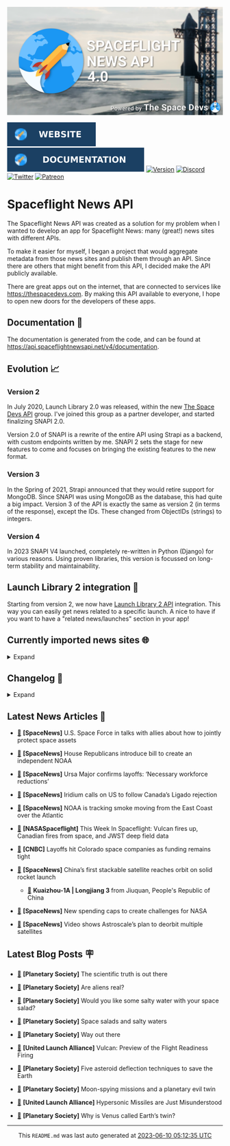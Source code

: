 ![Cover](https://raw.githubusercontent.com/TheSpaceDevs/spaceflightnewsapi/main/.github/profile/assets/snapi_poster.png)

[![Website](https://raw.githubusercontent.com/TheSpaceDevs/spaceflightnewsapi/main/.github/profile/assets/badge_snapi_website.svg)](https://spaceflightnewsapi.net/)
[![Documentation](https://raw.githubusercontent.com/TheSpaceDevs/spaceflightnewsapi/main/.github/profile/assets/badge_snapi_doc.svg)](https://api.spaceflightnewsapi.net/v4/docs)
[![Version](https://img.shields.io/github/v/release/TheSpaceDevs/spaceflightnewsapi?style=for-the-badge)](https://github.com/TheSpaceDevs/spaceflightnewsapi/releases/tag/v4.0.2)
[![Discord](https://img.shields.io/badge/Discord-%237289DA.svg?style=for-the-badge&logo=discord&logoColor=white)](https://discord.gg/p7ntkNA)
[![Twitter](https://img.shields.io/badge/Twitter-%231DA1F2.svg?style=for-the-badge&logo=Twitter&logoColor=white)](https://twitter.com/the_snapi)
[![Patreon](https://img.shields.io/badge/Patreon-F96854?style=for-the-badge&logo=patreon&logoColor=white)](https://www.patreon.com/TheSpaceDevs)

# Spaceflight News API

The Spaceflight News API was created as a solution for my problem when I wanted to develop an app for Spaceflight News: many (great!) news sites with different APIs.

To make it easier for myself, I began a project that would aggregate metadata from those news sites and publish them through an API. Since there are others that might benefit from this API, I decided make the API publicly available.

There are great apps out on the internet, that are connected to services like <https://thespacedevs.com>. By making this API available to everyone, I hope to open new doors for the developers of these apps.

## Documentation 📖

The documentation is generated from the code, and can be found at <https://api.spaceflightnewsapi.net/v4/documentation>.

## Evolution 📈

### Version 2

In July 2020, Launch Library 2.0 was released, within the new <a href="https://thespacedevs.com">The Space Devs API</a> group. I've joined this group as a partner developer, and started finalizing SNAPI 2.0.

Version 2.0 of SNAPI is a rewrite of the entire API using Strapi as a backend, with custom endpoints written by me.
SNAPI 2 sets the stage for new features to come and focuses on bringing the existing features to the new format.

### Version 3

In the Spring of 2021, Strapi announced that they would retire support for MongoDB. Since SNAPI was using MongoDB as the database, this had quite a big impact.
Version 3 of the API is exactly the same as version 2 (in terms of the response), except the IDs. These changed from ObjectIDs (strings) to integers.

### Version 4
In 2023 SNAPI V4 launched, completely re-written in Python (Django) for various reasons.
Using proven libraries, this version is focussed on long-term stability and maintainability.

## Launch Library 2 integration 🚀

Starting from version 2, we now have <a href="https://thespacedevs.com/llapi">Launch Library 2 API</a> integration. This way you can easily get news related to a specific launch.
A nice to have if you want to have a "related news/launches" section in your app!

## Currently imported news sites 🌐

<details>
<summary>Expand</summary>

- AmericaSpace
- Arstechnica
- Blue Origin
- CNBC
- ESA
- ElonX
- Euronews
- European Spaceflight
- Jet Propulsion Laboratory
- NASA
- NASASpaceflight
- National Geographic
- National Space Society
- Phys
- Planetary Society
- Reuters
- Space.com
- SpaceFlight Insider
- SpaceNews
- SpaceX
- Spaceflight Now
- SyFy
- TechCrunch
- Teslarati
- The Drive
- The Japan Times
- The Launch Pad
- The National
- The New York Times
- The Space Devs
- The Space Review
- The Verge
- The Wall Street Journal
- United Launch Alliance
- Virgin Galactic


</details>

## Changelog 📝
<details>
<summary>Expand</summary>

# V4.0.0

- Rewritten in Python and Django.

# V3.4.0

- Package updates
- Sentry fixes

# V3.0.0

- Package updates

### V3.2.0

- Various Sentry issues fixed

### V3.1.0

- Strapi updates
- Sentry updates
- Admin interface updates

### V3.0.0

- Switch to use Postgres as database

### V2.3.0

- The lost "article per (LL2) event" endpoint is back
- Changed the G4L logo on the site
- Added Sentry again, via the new Strapi plugin
- Changed from amqplib to amqp-connection-manager
- Updated to Strapi 3.5.3

### v2.2.0

- Dependency updates
- Code cleanup
- Admin side of things

### v2.1.0

- Backend changes on how new content is processed
- Package updates

### v2.0.0

- Complete rewrite of the app, focusing on existing features

</details>



## Latest News Articles 📰
- <a href="https://spacenews.com/u-s-space-force-in-talks-with-allies-about-how-to-jointly-protect-space-assets/" >🔗</a> **[SpaceNews]** U.S. Space Force in talks with allies about how to jointly protect space assets


- <a href="https://spacenews.com/house-republicans-introduce-bill-to-create-an-independent-noaa/" >🔗</a> **[SpaceNews]** House Republicans introduce bill to create an independent NOAA


- <a href="https://spacenews.com/ursa-major-confirms-layoffs-necessary-workforce-reductions/" >🔗</a> **[SpaceNews]** Ursa Major confirms layoffs: ‘Necessary workforce reductions’


- <a href="https://spacenews.com/iridium-calls-on-us-to-follow-canadas-ligado-rejection/" >🔗</a> **[SpaceNews]** Iridium calls on US to follow Canada’s Ligado rejection


- <a href="https://spacenews.com/noaa-tracks-smoke-moving-from-the-east-coast-over-the-atlantic/" >🔗</a> **[SpaceNews]** NOAA is tracking smoke moving from the East Coast over the Atlantic


- <a href="https://www.nasaspaceflight.com/2023/06/twis-20230609/" >🔗</a> **[NASASpaceflight]** This Week In Spaceflight: Vulcan fires up, Canadian fires from space, and JWST deep field data


- <a href="https://www.cnbc.com/2023/06/09/layoffs-hit-colorado-space-companies-ursa-major-orbit-fab.html" >🔗</a> **[CNBC]** Layoffs hit Colorado space companies as funding remains tight


- <a href="https://spacenews.com/chinas-first-stackable-satellite-reaches-orbit-on-solid-rocket-launch/" >🔗</a> **[SpaceNews]** China’s first stackable satellite reaches orbit on solid rocket launch


  - <a href="https://go4liftoff.com/launch/id/4fbbd174-e97e-41e8-8bc5-4e340af00b44" >🚀</a> **Kuaizhou-1A | Longjiang 3** from Jiuquan, People's Republic of China



- <a href="https://spacenews.com/new-spending-caps-to-create-challenges-for-nasa/" >🔗</a> **[SpaceNews]** New spending caps to create challenges for NASA


- <a href="https://spacenews.com/astroscale-video-shows-plan-to-deorbit-multiple-satellites/" >🔗</a> **[SpaceNews]** Video shows Astroscale’s plan to deorbit multiple satellites




## Latest Blog Posts 🪧

- <a href="https://www.planetary.org/the-downlink/the-scientific-truth-is-out-there" >🔗</a> **[Planetary Society]** The scientific truth is out there


- <a href="https://www.planetary.org/articles/are-aliens-real" >🔗</a> **[Planetary Society]** Are aliens real?


- <a href="https://www.planetary.org/the-downlink/would-you-like-some-salty-water-with-your-space-salad" >🔗</a> **[Planetary Society]** Would you like some salty water with your space salad?


- <a href="https://www.planetary.org/articles/step-grant-winners-2023" >🔗</a> **[Planetary Society]** Space salads and salty waters


- <a href="https://www.planetary.org/the-downlink/way-out-there" >🔗</a> **[Planetary Society]** Way out there


- <a href="https://blog.ulalaunch.com/blog/vulcan-preview-of-the-flight-readiness-firing" >🔗</a> **[United Launch Alliance]** Vulcan: Preview of the Flight Readiness Firing


- <a href="https://www.planetary.org/articles/asteroid-deflection-techniques-to-save-the-earth" >🔗</a> **[Planetary Society]** Five asteroid deflection techniques to save the Earth


- <a href="https://www.planetary.org/the-downlink/moon-spying-missions-and-a-planetary-evil-twin" >🔗</a> **[Planetary Society]** Moon-spying missions and a planetary evil twin


- <a href="https://blog.ulalaunch.com/blog/hypersonic-missiles-are-just-misunderstood" >🔗</a> **[United Launch Alliance]** Hypersonic Missiles are Just Misunderstood


- <a href="https://www.planetary.org/articles/why-is-venus-called-earths-twin" >🔗</a> **[Planetary Society]** Why is Venus called Earth’s twin?




<hr>
  <div align="center">
  This <code>README.md</code> was last auto generated at <a href="https://www.timeanddate.com/worldclock/fixedtime.html?iso=20230610T051235">2023-06-10 05:12:35 UTC</a>
  <br>
</div>